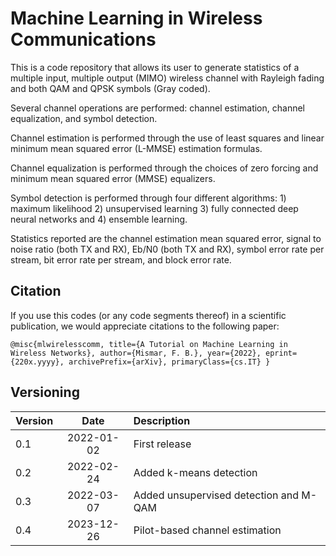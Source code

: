 # Machine Learning in Wireless Communications

This is a code repository that allows its user to generate statistics of a multiple input, multiple output (MIMO) wireless channel with Rayleigh fading and both QAM and QPSK symbols (Gray coded).

Several channel operations are performed: channel estimation, channel equalization, and symbol detection.

Channel estimation is performed through the use of least squares and linear minimum mean squared error (L-MMSE) estimation formulas.

Channel equalization is performed through the choices of zero forcing and minimum mean squared error (MMSE) equalizers.

Symbol detection is performed through four different algorithms: 1) maximum likelihood 2) unsupervised learning 3) fully connected deep neural networks and 4) ensemble learning.

Statistics reported are the channel estimation mean squared error, signal to noise ratio (both TX and RX), Eb/N0 (both TX and RX), symbol error rate per stream, bit error rate per stream, and block error rate.

## Citation

If you use this codes (or any code segments thereof) in a scientific publication, we would appreciate citations to the following paper:

`@misc{mlwirelesscomm,
title={A Tutorial on Machine Learning in Wireless Networks},
author={Mismar, F. B.},
year={2022},
eprint={220x.yyyy},
archivePrefix={arXiv},
primaryClass={cs.IT}
}`


## Versioning

| Version        | Date           | Description  |
| ------------- |:-------------:| :-----|
| 0.1      | 2022-01-02 | First release |
| 0.2      | 2022-02-24 | Added k-means detection |
| 0.3      | 2022-03-07 | Added unsupervised detection and M-QAM |
| 0.4      | 2023-12-26 | Pilot-based channel estimation |
